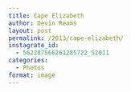 ```yaml
---
title: Cape Elizabeth
author: Devin Reams
layout: post
permalink: /2013/cape-elizabeth/
instagrate_id:
  - 562287566261285722_52011
categories:
  - Photos
format: image
---
```

<!-- This post is created by Instagrate to WordPress, a WordPress Plugin by polevaultweb.com - http://www.polevaultweb.com/plugins/instagrate-to-wordpress/ -->